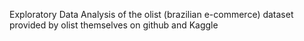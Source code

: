 Exploratory Data Analysis of the olist (brazilian e-commerce) dataset provided by olist themselves on github and Kaggle

